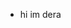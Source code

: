 - hi im dera


<!---
Dera-Youn/Dera-Youn is a ✨ special ✨ repository because its `README.md` (this file) appears on your GitHub profile.
You can click the Preview link to take a look at your changes.
--->
